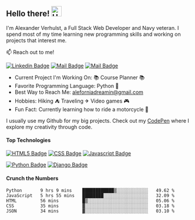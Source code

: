 ## Hello there! <img src="https://user-images.githubusercontent.com/1303154/88677602-1635ba80-d120-11ea-84d8-d263ba5fc3c0.gif" width="28px" alt="Hello there">

I'm Alexander Verhulst, a Full Stack Web Developer and Navy veteran. I spend most of my time learning new programming skills and working on projects that interest me. 

:mailbox: Reach out to me!

[![Linkedin Badge](https://img.shields.io/badge/-Alexander-0e76a8?style=flat&labelColor=0e76a8&logo=linkedin&logoColor=white)](https://www.linkedin.com/in/alexander-verhulst/) [![Mail Badge](https://img.shields.io/badge/-@aleforniadreamin-e84393?style=flat&labelColor=e84393&logo=instagram&logoColor=white)](https://instagram.com/aleforniadreamin) [![Mail Badge](https://img.shields.io/badge/-aleforniadreamin-c0392b?style=flat&labelColor=c0392b&logo=gmail&logoColor=white)](mailto:aleforniadreamin@gmail.com)

- Current Project I'm Working On: 📚 Course Planner 📚  
- Favorite Programming Language: Python 🐍
- Best Way to Reach Me: aleforniadreamin@gmail.com
- Hobbies: Hiking ⛺ Traveling  ✈ Video games 🎮
- Fun Fact: Currently learning how to ride a motorcycle 🏁

I usually use my Github for my big projects. Check out my [CodePen](https://codepen.io/aleforniadreamin) where I explore my creativity through code. 

#### Top Technologies

<!-- TODO: Link each technology to a Github Repo that uses that particular language-->

[![HTML5 Badge](https://img.shields.io/badge/-HTML-f97e22?style=for-the-badge&labelColor=black&logo=html5&logoColor=f97e22)](#)
[![CSS Badge](https://img.shields.io/badge/-css-42c6dc?style=for-the-badge&labelColor=black&logo=css3&logoColor=42c6dc)](#) [![Javascript Badge](https://img.shields.io/badge/-Javascript-F0DB4F?style=for-the-badge&labelColor=black&logo=javascript&logoColor=F0DB4F)](#) 

[![Python Badge](https://img.shields.io/badge/-Python-268086?style=for-the-badge&labelColor=black&logo=python&logoColor=268086)](#) [![Django Badge](https://img.shields.io/badge/-Django-9e0900?style=for-the-badge&labelColor=black&logo=django&logoColor=9e0900)](#) 

#### Crunch the Numbers

<!--START_SECTION:waka-->
```text
Python       9 hrs 9 mins    ████████████▒░░░░░░░░░░░░   49.62 % 
JavaScript   5 hrs 55 mins   ████████░░░░░░░░░░░░░░░░░   32.09 % 
HTML         56 mins         █▒░░░░░░░░░░░░░░░░░░░░░░░   05.06 % 
CSS          35 mins         ▓░░░░░░░░░░░░░░░░░░░░░░░░   03.18 % 
JSON         34 mins         ▓░░░░░░░░░░░░░░░░░░░░░░░░   03.10 % 
```
<!--END_SECTION:waka-->






